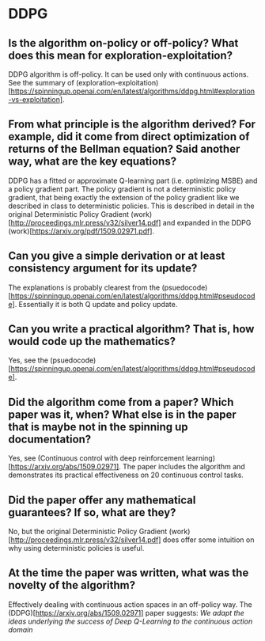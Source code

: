 # DDPG

## Is the algorithm on-policy or off-policy? What does this mean for exploration-exploitation? 
DDPG algorithm is off-policy. It can be used only with continuous actions. See the summary of (exploration-exploitation)[https://spinningup.openai.com/en/latest/algorithms/ddpg.html#exploration-vs-exploitation].
## From what principle is the algorithm derived? For example, did it come from direct optimization of returns of the Bellman equation? Said another way, what are the key equations?
DDPG has a fitted or approximate Q-learning part (i.e. optimizing MSBE) and a policy gradient part. The policy gradient is not a deterministic policy gradient, that being exactly the
extension of the policy gradient like we described in class to deterministic policies. This is described in detail in the original Deterministic Policy Gradient (work)[http://proceedings.mlr.press/v32/silver14.pdf] and expanded in the DDPG (work)[https://arxiv.org/pdf/1509.02971.pdf].
## Can you give a simple derivation or at least consistency argument for its update?
The explanations is probably clearest from the (psuedocode)[https://spinningup.openai.com/en/latest/algorithms/ddpg.html#pseudocode]. Essentially it is both Q update and policy update.
## Can you write a practical algorithm? That is, how would code up the mathematics?
Yes, see the (psuedocode)[https://spinningup.openai.com/en/latest/algorithms/ddpg.html#pseudocode].
## Did the algorithm come from a paper? Which paper was it, when? What else is in the paper that is maybe not in the spinning up documentation?
Yes, see (Continuous control with deep reinforcement learning)[https://arxiv.org/abs/1509.02971]. The paper includes the algorithm and demonstrates its practical effectiveness on 20 continuous control tasks.
## Did the paper offer any mathematical guarantees? If so, what are they?
No, but the original Deterministic Policy Gradient (work)[http://proceedings.mlr.press/v32/silver14.pdf] does offer some intuition on why using deterministic policies is useful.
## At the time the paper was written, what was the novelty of the algorithm?
Effectively dealing with continuous action spaces in an off-policy way. The (DDPG)[https://arxiv.org/abs/1509.02971] paper suggests: *We adapt the ideas underlying the success of Deep Q-Learning 
to the continuous action domain*
